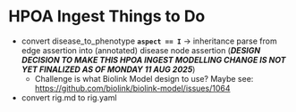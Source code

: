 # HPOA Ingest Things to Do

- convert disease_to_phenotype **`aspect == I`** -> inheritance parse from edge assertion into (annotated) disease node assertion (**_DESIGN DECISION TO MAKE THIS HPOA INGEST MODELLING CHANGE IS NOT YET FINALIZED AS OF MONDAY 11 AUG 2025_**)
    - Challenge is what Biolink Model design to use? Maybe see: https://github.com/biolink/biolink-model/issues/1064
- convert rig.md to rig.yaml
